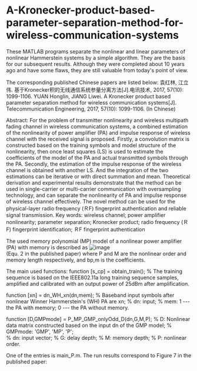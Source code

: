 # A-Kronecker-product-based-parameter-separation-method-for-wireless-communication-systems

These MATLAB programs separate the nonlinear and linear parameters of nonlinear Hammerstein systems by a simple algorithm. They are the basis for our subsequent results. Although they were completed about 10 years ago and have some flaws, they are still valuable from today's point of view.

The corresponding published Chinese papers are listed below:
袁红林, 江立伟. 基于Kronecker积的无线通信系统参量分离方法[J].电讯技术, 2017, 57(10): 1099-1106.
YUAN Honglin, JIANG Liwei. A Kronecker product based parameter separation method for wireless communication systems[J]. Telecommunication Engineering, 2017, 57(10): 1099-1106. (In Chinese)

Abstract: For the problem of transmitter nonlinearity and wireless multipath fading channel in wireless communication systems, a combined estimation of the nonlinearity of power amplifier (PA) and impulse response of wireless channel with the received signal is proposed. Firstly, a convolution matrix is constructed based on the training symbols and model structure of the nonlinearity, then once least squares (LS) is used to estimate the coefficients of the model of the PA and actual transmitted symbols through the PA. Secondly, the estimation of the impulse response of the wireless channel is obtained with another LS. And the integration of the two estimations can be iterative or with direct summation and mean. Theoretical derivation and experimental results demonstrate that the method can be used in single-carrier or multi-carrier communication with oversampling technology, and can separate the nonlinearity of PA and impulse response of wireless channel effectively. The novel method can be used for the physical-layer radio frequency (ＲF) fingerprint authentication and reliable signal transmission. 
Key words: wireless channel; power amplifier nonlinearity; parameter separation; Kronecker product; radio frequency (ＲF) fingerprint identification; ＲF fingerprint authentication

The used memory polynomial (MP) model of a nonlinear power amplifier (PA) with memory is described as
![image](https://github.com/user-attachments/assets/8df76466-2483-48fb-ba2b-ff53b1d5e586)  
(Equ. 2 in the published paper)
where P and M are the nonlinear order and memory length respectively, and bp,m is the coefficients.

The main used functions:
function [s_cp] = obtain_train();
% The training sequence is based on the IEEE802.11a long training sequence samples, amplified and calibrated with an output power of 25dBm after amplification.

function [xn] = dn_WH_xn(dn,mem);
% Baseband input symbols after nonlinear Winner Hammerstein's (WH) PA are xn;
% dn: input;
% mem: 1 --- the PA with memory; 0 --- the PA without memory.

function [D,GMPmode] = P_MP_GMP_onlyOdd_D(dn,G,M,P);
% D: Nonlinear data matrix constructed based on the input dn of the GMP model;
% GMPmode: 'GMP', 'MP', 'P';  
% dn: input vector;
% G: delay depth; 
% M: memory depth; 
% P: nonlinear order. 

One of the entries is main_P.m. The run results correspond to Figure 7 in the published paper:

